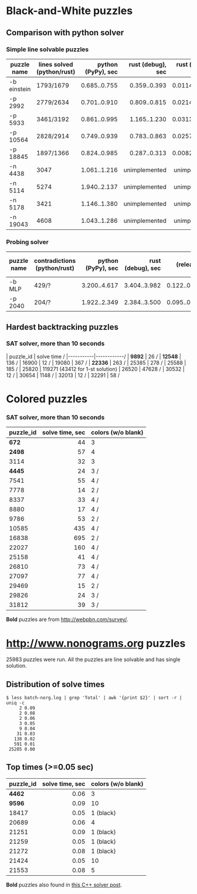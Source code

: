 # Black-and-White puzzles

## Comparison with python solver

### Simple line solvable puzzles

| puzzle name | lines solved (python/rust) | python (PyPy), sec | rust (debug), sec | rust (release), sec | gain, times |
|-------------|----------------------------|-------------------:|------------------:|--------------------:|:-----------:|
| -b einstein | 1793/1679                  | 0.685..0.755       | 0.359..0.393      | 0.0114..0.0127      | 54..66      |
| -p 2992     | 2779/2634                  | 0.701..0.910       | 0.809..0.815      | 0.0214..0.0277      | 25..42      |
| -p 5933     | 3461/3192                  | 0.861..0.995       | 1.165..1.230      | 0.0313..0.0427      | 20..32      |
| -p 10564    | 2828/2914                  | 0.749..0.939       | 0.783..0.863      | 0.0257..0.0305      | 25..36      |
| -p 18845    | 1897/1366                  | 0.824..0.985       | 0.287..0.313      | 0.0082..0.0116      | 71..120     |
| -n 4438     | 3047                       | 1.061..1.216       | unimplemented     | unimplemented       | N/A         |
| -n 5114     | 5274                       | 1.940..2.137       | unimplemented     | unimplemented       | N/A         |
| -n 5178     | 3421                       | 1.146..1.380       | unimplemented     | unimplemented       | N/A         |
| -n 19043    | 4608                       | 1.043..1.286       | unimplemented     | unimplemented       | N/A         |


### Probing solver

| puzzle name | contradictions (python/rust) | python (PyPy), sec | rust (debug), sec | rust (release), sec | gain, times |
|-------------|------------------------------|-------------------:|------------------:|--------------------:|:-----------:|
| -b MLP      | 429/?                        | 3.200..4.617       | 3.404..3.982      | 0.122..0.162        | 19..38      |
| -p 2040     | 204/?                        | 1.922..2.349       | 2.384..3.500      | 0.095..0.124        | 15..25      |



## Hardest backtracking puzzles

### SAT solver, more than 10 seconds

| puzzle_id | solve time /
|-----------|------------/
| **9892**  | 26         /
| **12548** | 136        /
| 16900     | 12         /
| 19080     | 367        /
| **22336** | 263        /
| 25385     | 278        /
| 25588     | 185        /
| 25820     | 119271 (43412 for 1-st solution)
| 26520     | 47628      /
| 30532     | 12         /
| 30654     | 1148       /
| 32013     | 12         /
| 32291     | 58         /


# Colored puzzles

### SAT solver, more than 10 seconds

| puzzle_id | solve time, sec | colors (w/o blank) |
|-----------|----------------:|--------------------|
| **672**   | 44              | 3                  |
| **2498**  | 57              | 4                  |
| 3114      | 32              | 3                  |
| **4445**  | 24              | 3                  /
| 7541      | 55              | 4                  /
| 7778      | 14              | 2                  /
| 8337      | 33              | 4                  /
| 8880      | 17              | 4                  /
| 9786      | 53              | 2                  /
| 10585     | 435             | 4                  /
| 16838     | 695             | 2                  /
| 22027     | 160             | 4                  /
| 25158     | 41              | 4                  /
| 26810     | 73              | 4                  /
| 27097     | 77              | 4                  /
| 29469     | 15              | 2                  /
| 29826     | 24              | 3                  /
| 31812     | 39              | 3                  /

**Bold** puzzles are from http://webpbn.com/survey/.


# http://www.nonograms.org puzzles

25983 puzzles were run. All the puzzles are line solvable and has single solution.

## Distribution of solve times

```
$ less batch-norg.log | grep 'Total' | awk '{print $2}' | sort -r | uniq -c
     2 0.09
     2 0.08
     2 0.06
     3 0.05
     9 0.04
    31 0.03
   138 0.02
   591 0.01
 25205 0.00
```

## Top times (>=0.05 sec)

| puzzle_id | solve time, sec | colors (w/o blank) |
|-----------|----------------:|--------------------|
| **4462**  | 0.06            | 3
| **9596**  | 0.09            | 10
| 18417     | 0.05            | 1 (black)
| 20689     | 0.06            | 4
| 21251     | 0.09            | 1 (black)
| 21259     | 0.05            | 1 (black)
| 21272     | 0.08            | 1 (black)
| 21424     | 0.05            | 10
| 21553     | 0.08            | 5


**Bold** puzzles also found in [this C++ solver post](
https://izaron.github.io/post/solving-colored-japanese-crosswords-with-the-speed-of-light/#what-decreases-the-execution-time).
